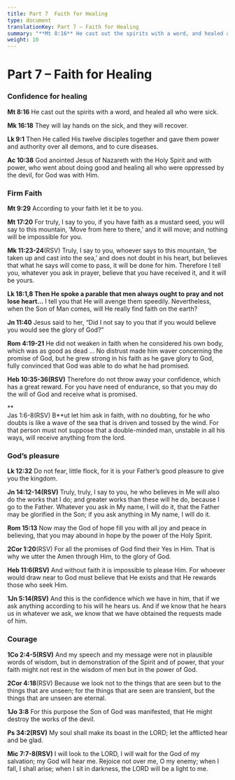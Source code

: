 ```yaml
---
title: Part 7  Faith for Healing
type: document
translationKey: Part 7 – Faith for Healing
summary: "**Mt 8:16** He cast out the spirits with a word, and healed all who were sick.<br>**Mk 16:18** They will lay hands on the sick, and they will recover.<br>**Lk 9:1** Then He called His twelve disciples together and gave them power and authority over all demons, and to cure diseases.<br>**Ac 10:38** God anointed Jesus of Nazareth with the Holy Spirit and with power, who went about doing good and healing all who were oppressed by the devil, for God was with Him."
weight: 10
---
```

# Part 7 – Faith for Healing

### Confidence for healing

**Mt 8:16** He cast out the spirits with a word, and healed all who were sick.

**Mk 16:18** They will lay hands on the sick, and they will recover.

**Lk 9:1** Then He called His twelve disciples together and gave them power and authority over all demons, and to cure diseases.

**Ac 10:38** God anointed Jesus of Nazareth with the Holy Spirit and with power, who went about doing good and healing all who were oppressed by the devil, for God was with Him.

### Firm Faith

**Mt 9:29** According to your faith let it be to you.

**Mt 17:20** For truly, I say to you, if you have faith as a mustard seed, you will say to this mountain, ‘Move from here to there,’ and it will move; and nothing will be impossible for you.

**Mk 11:23-24**(RSV) Truly, I say to you, whoever says to this mountain, ‘be taken up and cast into the sea,’ and does not doubt in his heart, but believes that what he says will come to pass, it will be done for him. Therefore I tell you, whatever you ask in prayer, believe that you have received it, and it will be yours.

**Lk 18:1,8 Then He spoke a parable that men always ought to pray and not lose heart…** I tell you that He will avenge them speedily. Nevertheless, when the Son of Man comes, will He really find faith on the earth?

**Jn 11:40** Jesus said to her, “Did I not say to you that if you would believe you would see the glory of God?”

**Rom 4:19-21** He did not weaken in faith when he considered his own body, which was as good as dead … No distrust made him waver concerning the promise of God, but he grew strong in his faith as he gave glory to God, fully convinced that God was able to do what he had promised.

**Heb 10:35-36(RSV)** Therefore do not throw away your confidence, which has a great reward. For you have need of endurance, so that you may do the will of God and receive what is promised.

**  
Jas 1:6-8(RSV) B**ut let him ask in faith, with no doubting, for he who doubts is like a wave of the sea that is driven and tossed by the wind. For that person must not suppose that a double-minded man, unstable in all his ways, will receive anything from the lord.

### God’s pleasure

**Lk 12:32** Do not fear, little flock, for it is your Father’s good pleasure to give you the kingdom.

**Jn 14:12-14(RSV)** Truly, truly, I say to you, he who believes in Me will also do the works that I do; and greater works than these will he do, because I go to the Father. Whatever you ask in My name, I will do it, that the Father may be glorified in the Son; if you ask anything in My name, I will do it.

**Rom 15:13** Now may the God of hope fill you with all joy and peace in believing, that you may abound in hope by the power of the Holy Spirit.

**2Cor 1:20**(RSV) For all the promises of God find their Yes in Him. That is why we utter the Amen through Him, to the glory of God.

**Heb 11:6(RSV)** And without faith it is impossible to please Him. For whoever would draw near to God must believe that He exists and that He rewards those who seek Him.

**1Jn 5:14(RSV)** And this is the confidence which we have in him, that if we ask anything according to his will he hears us. And if we know that he hears us in whatever we ask, we know that we have obtained the requests made of him.

### Courage

**1Co 2:4-5(RSV)** And my speech and my message were not in plausible words of wisdom, but in demonstration of the Spirit and of power, that your faith might not rest in the wisdom of men but in the power of God.

**2Cor 4:18**(RSV) Because we look not to the things that are seen but to the things that are unseen; for the things that are seen are transient, but the things that are unseen are eternal.

**1Jo 3:8** For this purpose the Son of God was manifested, that He might destroy the works of the devil.

**Ps 34:2(RSV)** My soul shall make its boast in the LORD; let the afflicted hear and be glad.

**Mic 7:7-8(RSV)** I will look to the LORD, I will wait for the God of my salvation; my God will hear me. Rejoice not over me, O my enemy; when I fall, I shall arise; when I sit in darkness, the LORD will be a light to me.
